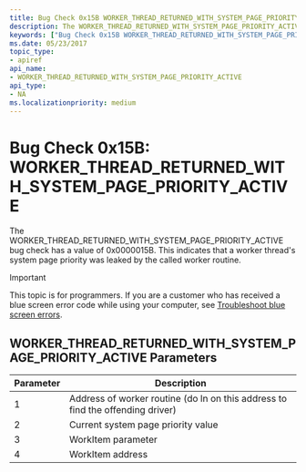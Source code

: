 ```yaml
---
title: Bug Check 0x15B WORKER_THREAD_RETURNED_WITH_SYSTEM_PAGE_PRIORITY_ACTIVE
description: The WORKER_THREAD_RETURNED_WITH_SYSTEM_PAGE_PRIORITY_ACTIVE bug check has a value of 0x0000015B that indicates a worker thread's system page priority was leaked.
keywords: ["Bug Check 0x15B WORKER_THREAD_RETURNED_WITH_SYSTEM_PAGE_PRIORITY_ACTIVE", "WORKER_THREAD_RETURNED_WITH_SYSTEM_PAGE_PRIORITY_ACTIVE"]
ms.date: 05/23/2017
topic_type:
- apiref
api_name:
- WORKER_THREAD_RETURNED_WITH_SYSTEM_PAGE_PRIORITY_ACTIVE
api_type:
- NA
ms.localizationpriority: medium
---
```


# Bug Check 0x15B: WORKER\_THREAD\_RETURNED\_WITH\_SYSTEM\_PAGE\_PRIORITY\_ACTIVE


The WORKER\_THREAD\_RETURNED\_WITH\_SYSTEM\_PAGE\_PRIORITY\_ACTIVE bug check has a value of 0x0000015B. This indicates that a worker thread's system page priority was leaked by the called worker routine.

> [!IMPORTANT]
> This topic is for programmers. If you are a customer who has received a blue screen error code while using your computer, see [Troubleshoot blue screen errors](https://www.windows.com/stopcode).


## WORKER\_THREAD\_RETURNED\_WITH\_SYSTEM\_PAGE\_PRIORITY\_ACTIVE Parameters


| Parameter | Description                                                                    |
|-----------|--------------------------------------------------------------------------------|
| 1         | Address of worker routine (do ln on this address to find the offending driver) |
| 2         | Current system page priority value                                             |
| 3         | WorkItem parameter                                                             |
| 4         | WorkItem address                                                               |

 

 

 




